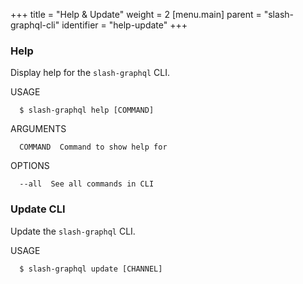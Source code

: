 +++
title = "Help & Update"
weight = 2
[menu.main]
    parent = "slash-graphql-cli"
    identifier = "help-update"
+++

### Help

Display help for the `slash-graphql` CLI.

USAGE
```
  $ slash-graphql help [COMMAND]
```

ARGUMENTS
```
  COMMAND  Command to show help for
```

OPTIONS
```
  --all  See all commands in CLI
```

### Update CLI

Update the `slash-graphql` CLI.

USAGE
```
  $ slash-graphql update [CHANNEL]
```

